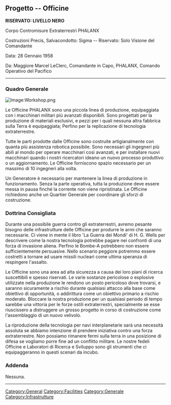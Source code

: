 ## Progetto -- Officine

**RISERVATO: LIVELLO NERO**

Corpo Contromisure Extraterrestri PHALANX

Costruzioni Precis, Salvacondotto: Sigma -- Riservato: Solo Visione del
Comandante

Data: 28 Gennaio 1958

Da: Maggiore Marcel LeClerc, Comandante in Capo, PHALANX, Comando
Operativo del Pacifico

------------------------------------------------------------------------

### Quadro Generale

![Image:Workshop.png](Workshop.png "Image:Workshop.png")

Le Officine PHALANX sono una piccola linea di produzione, equipaggiata
con i macchinari militari più avanzati disponibili. Sono progettati per
la produzione di materiali esclusivi, e pezzi per i quali nessuna altra
fabbrica sulla Terra è equipaggiata; Perfino per la replicazione di
tecnologia extraterrestre.

Tutte le parti prodotte dalle Officine sono costruite artigianalmente
con quanta più assistenza robotica possibile. Sono necessari gli
ingegneri più abili al mondo per operare macchinari così avanzati, e per
installare nuovi macchinari quando i nostri ricercatori ideano un nuovo
processo produttivo o un aggiornamento. Le Officine forniscono spazio
necessario per un massimo di 10 ingegneri alla volta.

Un Generatore è necessario per mantenere la linea di produzione in
funzionamento. Senza la parte operativa, tutta la produzione deve essere
messa in pausa finché la corrente non viene ripristinata. Le Officine
richiedono anche un Quartier Generale per coordinare gli sforzi di
costruzione.

### Dottrina Consigliata

Durante una possibile guerra contro gli extraterrestri, avremo pesante
bisogno delle infrastrutture delle Officine per produrre le armi che
saranno necessarie. Ci viene in mente il libro 'La Guerra dei Mondi' di
H. G. Wells per descrivere come la nostra tecnologia potrebbe pagare nei
confronti di una forza di invasione aliena. Perfino le Bombe-A
potrebbero non essere sufficientemente persuasive. Nello scenario
peggiore potremmo essere costretti a tornare ad usare missili nucleari
come ultima speranza di respingere l'assalto.

Le Officine sono una area ad alta sicurezza a causa dei loro piani di
ricerca suscettibili e spesso riservati. Le varie sostanze pericolose o
esplosive utilizzate nella produzione le rendono un posto pericoloso
dove trovarsi, e saranno sicuramente a rischio durante qualsiasi attacco
alla base come obiettivo di opportunità, o addirittura come un obiettivo
primario a rischio moderato. Bloccare la nostra produzione per un
qualsiasi periodo di tempo sarebbe una vittoria per le forze ostili
extraterrestri, specialmente se esse riuscissero a distruggere un grosso
progetto in corso di costruzione come l'assemblaggio di un nuovo
velivolo.

La riproduzione della tecnologia per navi interplanetarie sarà una
necessità assoluta se abbiamo intenzione di prendere iniziativa contro
una forza extraterrestre. Non possiamo rimanere fermi sulla terra in una
posizione di difesa se vogliamo porre fine ad un conflitto militare. Le
nostre fedeli Officine e Laboratori di Ricerca e Sviluppo sono gli
strumenti che ci equipaggeranno in questi scenari da incubo.

### Addenda

Nessuna.

------------------------------------------------------------------------

[Category:General](Category:General "wikilink")
[Category:Facilities](Category:Facilities "wikilink")
[Category:Generale](Category:Generale "wikilink")
[Category:Infrastrutture](Category:Infrastrutture "wikilink")